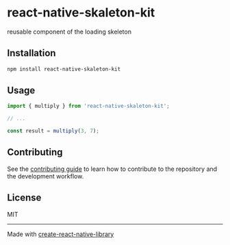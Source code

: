 # react-native-skaleton-kit

reusable component of the loading skeleton

## Installation

```sh
npm install react-native-skaleton-kit
```

## Usage


```js
import { multiply } from 'react-native-skaleton-kit';

// ...

const result = multiply(3, 7);
```


## Contributing

See the [contributing guide](CONTRIBUTING.md) to learn how to contribute to the repository and the development workflow.

## License

MIT

---

Made with [create-react-native-library](https://github.com/callstack/react-native-builder-bob)
